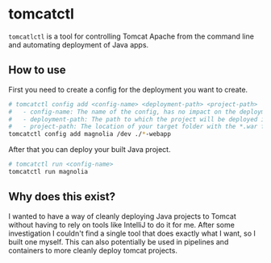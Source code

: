 # tomcatctl

`tomcatlctl` is a tool for controlling Tomcat Apache from the command line and automating deployment of Java apps.

## How to use

First you need to create a config for the deployment you want to create.

```sh
# tomcatctl config add <config-name> <deployment-path> <project-path>
#   - config-name: The name of the config, has no impact on the deployment
#   - deployment-path: The path to which the project will be deployed in Tomcat
#   - project-path: The location of your target folder with the *.war file inside. Supports glob paths.
tomcatctl config add magnolia /dev ./*-webapp
```

After that you can deploy your built Java project.

```sh
# tomcatctl run <config-name>
tomcatctl run magnolia
```

## Why does this exist?

I wanted to have a way of cleanly deploying Java projects to Tomcat without having to rely on tools like IntelliJ to do it for me.
After some investigation I couldn't find a single tool that does exactly what I want, so I built one myself.
This can also potentially be used in pipelines and containers to more cleanly deploy tomcat projects.

